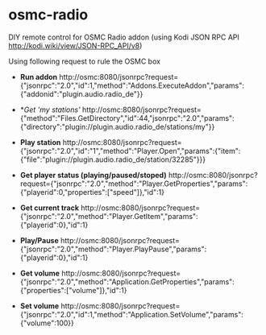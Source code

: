 # osmc-radio
DIY remote control for OSMC Radio addon
(using Kodi JSON RPC API http://kodi.wiki/view/JSON-RPC_API/v8)

Using following request to rule the OSMC box

* **Run addon**
http://osmc:8080/jsonrpc?request={"jsonrpc":"2.0","id":1,"method":"Addons.ExecuteAddon","params":{"addonid":"plugin.audio.radio_de"}}

* **Get 'my stations'*
http://osmc:8080/jsonrpc?request={"method":"Files.GetDirectory","id":44,"jsonrpc":"2.0","params":{"directory":"plugin://plugin.audio.radio_de/stations/my"}}

* **Play station**
http://osmc:8080/jsonrpc?request={"jsonrpc":"2.0","id":"1","method":"Player.Open","params":{"item":{"file":"plugin://plugin.audio.radio_de/station/32285"}}}

* **Get player status (playing/paused/stoped)**
http://osmc:8080/jsonrpc?request={"jsonrpc":"2.0","method":"Player.GetProperties","params":{"playerid":0,"properties":["speed"]},"id":1}

* **Get current track**
http://osmc:8080/jsonrpc?request={"jsonrpc":"2.0","method":"Player.GetItem","params":{"playerid":0},"id":1}

* **Play/Pause**
http://osmc:8080/jsonrpc?request={"jsonrpc":"2.0","method":"Player.PlayPause","params":{"playerid":0},"id":1}

* **Get volume**
http://osmc:8080/jsonrpc?request={"jsonrpc":"2.0","method":"Application.GetProperties","params":{"properties":["volume"]},"id":1}

* **Set volume**
http://osmc:8080/jsonrpc?request={"jsonrpc":"2.0","id":1,"method":"Application.SetVolume","params":{"volume":100}}

